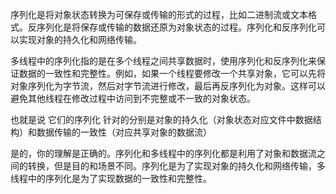 序列化是将对象状态转换为可保存或传输的形式的过程，比如二进制流或文本格式。反序列化是将保存或传输的数据还原为对象状态的过程。序列化和反序列化可以实现对象的持久化和网络传输。

多线程中的序列化指的是在多个线程之间共享数据时，使用序列化和反序列化来保证数据的一致性和完整性。例如，如果一个线程要修改一个共享对象，它可以先将对象序列化为字节流，然后对字节流进行修改，最后再反序列化为对象。这样可以避免其他线程在修改过程中访问到不完整或不一致的对象状态。

也就是说 它们的序列化 针对的分别是对象的持久化（对象状态对应文件中数据结构）和数据传输的一致性（对应共享对象的数据流）

是的，你的理解是正确的。序列化和多线程中的序列化都是利用了对象和数据流之间的转换，但是目的和场景不同。序列化是为了实现对象的持久化和网络传输，多线程中的序列化是为了实现数据的一致性和完整性。
